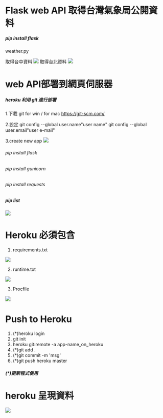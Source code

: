 # Flask web API 取得台灣氣象局公開資料
##### pip install flask
weather.py

取得台中資料
![](./demo_images/taichung.png)
取得台北資料
![](./demo_images/taipei.png)

# web API部署到網頁伺服器
##### heroku 利用 git 進行部署
1.下載 git for win / for mac
https://git-scm.com/ 

2.設定
git config --global user.name"user name"
git config --global user.email"user e-mail"

3.create new app
![](./demo_images/create_new_app.png)

###### pip install flask
###### pip install gunicorn
###### pip install requests
##### pip list
![](./demo_images/pip_list.png)

# Heroku 必須包含
1. requirements.txt

![](./demo_images/requirements.png)

2. runtime.txt 

![](./demo_images/runtime.png)

3. Procfile

![](./demo_images/procfile.png)

# Push to Heroku
1. (*)heroku login 
2. git init
3. heroku git:remote -a app-name_on_heroku
4. (*)git add . 
5. (*)git commit -m 'msg'
6. (*)git push heroku master
##### (*)更新程式使用

# heroku 呈現資料
![](./demo_images/herokudata.png)